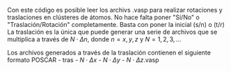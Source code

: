 Con este código es posible leer los archivs .vasp para realizar rotaciones y traslaciones en clústeres de átomos.
No hace falta poner "Sí/No" o "Traslación/Rotación" completamente. Basta con poner la inicial (s/n) o (t/r)
La traslación es la única que puede generar una serie de archivos que se multiplica a través de $N \cdot \Delta n$,
donde $n = x, y, z$ y $N = 1, 2, 3, ...$

Los archivos generados a través de la traslación contienen el siguiente formato
POSCAR - tras - $N \cdot \Delta x$ - $N \cdot \Delta y$ - $N \cdot \Delta z$.vasp
